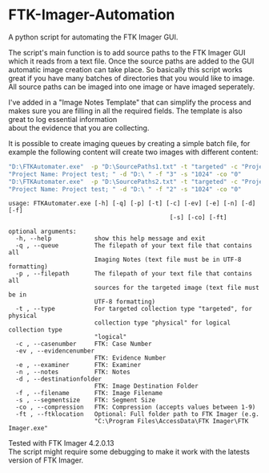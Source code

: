 # FTK-Imager-Automation  
A python script for automating the FTK Imager GUI.  

The script's main function is to add source paths to the FTK Imager GUI which it reads from a text file. Once the source paths are added to the GUI automatic image creation can take place.
So basically this script works great if you have many batches of directories that you would like to image. All source paths can be imaged into one image or have imaged seperately.  

I've added in a "Image Notes Template" that can simplify the process and makes sure you are filling in all the required fields. The template is also great to log essential information  
about the evidence that you are collecting.  

It is possible to create imaging queues by creating a simple batch file, for example the following content will create two images with different content:  
```sh
"D:\FTKAutomater.exe"  -p "D:\SourcePaths1.txt" -t "targeted" -c "Project test" -ev "DFT-0001" -e "Fred" -n 
"Project Name: Project test; " -d "D:\ " -f "3" -s "1024" -co "0"  
"D:\FTKAutomater.exe"  -p "D:\SourcePaths2.txt" -t "targeted" -c "Project test" -ev "DFT-0001" -e "Fred" -n 
"Project Name: Project test; " -d "D:\ " -f "2" -s "1024" -co "0"  
```
```
usage: FTKAutomater.exe [-h] [-q] [-p] [-t] [-c] [-ev] [-e] [-n] [-d] [-f]  
                                             [-s] [-co] [-ft]  

optional arguments:  
  -h, --help            show this help message and exit  
  -q , --queue          The filepath of your text file that contains all  
                        Imaging Notes (text file must be in UTF-8 formatting)  
  -p , --filepath       The filepath of your text file that contains all  
                        sources for the targeted image (text file must be in  
                        UTF-8 formatting)  
  -t , --type           For targeted collection type "targeted", for physical  
                        collection type "physical" for logical collection type  
                        "logical"  
  -c , --casenumber     FTK: Case Number  
  -ev , --evidencenumber  
                        FTK: Evidence Number  
  -e , --examiner       FTK: Examiner  
  -n , --notes          FTK: Notes  
  -d , --destinationfolder  
                        FTK: Image Destination Folder  
  -f , --filename       FTK: Image Filename  
  -s , --segmentsize    FTK: Segment Size  
  -co , --compression   FTK: Compression (accepts values between 1-9)  
  -ft , --ftklocation   Optional: Full folder path to FTK Imager (e.g.  
                        "C:\Program Files\AccessData\FTK Imager\FTK Imager.exe"  
```                        
Tested with FTK Imager 4.2.0.13  
The script might require some debugging to make it work with the latests version of FTK Imager.  
